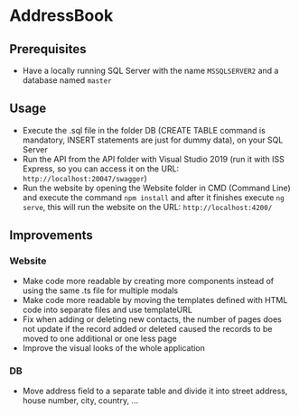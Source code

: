 # AddressBook

## Prerequisites
- Have a locally running SQL Server with the name `MSSQLSERVER2` and a database named `master`

## Usage
- Execute the .sql file in the folder DB (CREATE TABLE command is mandatory, INSERT statements are just for dummy data), on your SQL Server
- Run the API from the API folder with Visual Studio 2019 (run it with ISS Express, so you can access it on the URL: `http://localhost:20047/swagger`)
- Run the website by opening the Website folder in CMD (Command Line) and execute the command `npm install` and after it finishes execute `ng serve`, this will run the website on the URL: `http://localhost:4200/`

## Improvements
### Website
- Make code more readable by creating more components instead of using the same .ts file for multiple modals
- Make code more readable by moving the templates defined with HTML code into separate files and use templateURL
- Fix when adding or deleting new contacts, the number of pages does not update if the record added or deleted caused the records to be moved to one additional or one less page
- Improve the visual looks of the whole application
### DB
- Move address field to a separate table and divide it into street address, house number, city, country, ...

